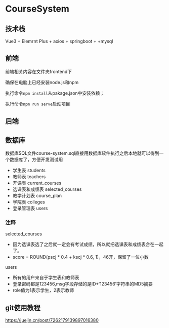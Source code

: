 # CourseSystem
## 技术栈
Vue3 + Elemrnt Plus + axios + springboot + +mysql

## 前端
前端相关内容在文件夹frontend下

确保在电脑上已经安装node.js和npm

执行命令`npm install`从pakage.json中安装依赖；

执行命令`npm run serve`启动项目

## 后端



## 数据库
数据库SQL文件course-system.sql直接用数据库软件执行之后本地就可以得到一个数据库了，方便开发测试用
-   学生表 students
-   教师表 teachers
-   开课表 current_courses
-   选课表和成绩表 selected_courses
-   教学计划表 course_plan
-   学院表 colleges
-   登录管理表 users

### 注释
selected_courses
-   因为选课表选了之后就一定会有考试成绩，所以就把选课表和成绩表合在一起了。
-   score = ROUND(pscj * 0.4 + kscj * 0.6, 1)，46开，保留了一位小数


users
-   所有的用户来自于学生表和教师表
-   登录密码都是123456,msg字段存储的是ID+‘123456’字符串的MD5摘要
-   role值为1表示学生，2表示教师

## git使用教程
https://juejin.cn/post/7262179139897016380
